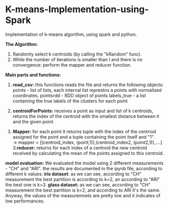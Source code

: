 # K-means-Implementation-using-Spark
Implementation of k-means algorithm, using spark and python.



**The Algorithm:**

1. Randomly select k centroids (by calling the "kRandom" func).
2. While the number of iterations is smaller than I and there is no convergence: perform the mapper and reducer function. 

**Main parts and functions:**

1. **read_csv:** this functions reads the file and returns the following objects:
points - list of lists, each internal list represtns a points with normalized coordinates. 
pointsrdd - RDD object of points
labels_true - a list containing the true labels of the clusters for each point

2. **centroidForPoints:** receives a point as input and list of k centroids, returns the index of the centroid with the smallest distance between it
and the given point. 
2. **Mapper:** for each point it returns tuple with the index of the centriod assigned for the point and a tuple containing the point itself and "1".  
-> mapper = [(centroid_index, (point,1)),(centroid_index2, (point2,1)),....]
3.**reducer:** returns for each index of a centroid the new centroid received by calculating the mean of the points assigned to this centroid. 


**model evaluation:**
We evaluated the model using 2 different measurements - "CH" and "ARI".
the results are documented in the ipynb file, according to different k values:
**iris dataset**: as we can see, according to "CH" measurement the best partition is according to k=2,
an according to "ARI" the best one is k=3.
**glass dataset:** as we can see, according to "CH" measurement the best partition is k=2, and according to ARI it's the same.
Anyway, the values of the measuremnets are pretty low and it indicates of low performances.

